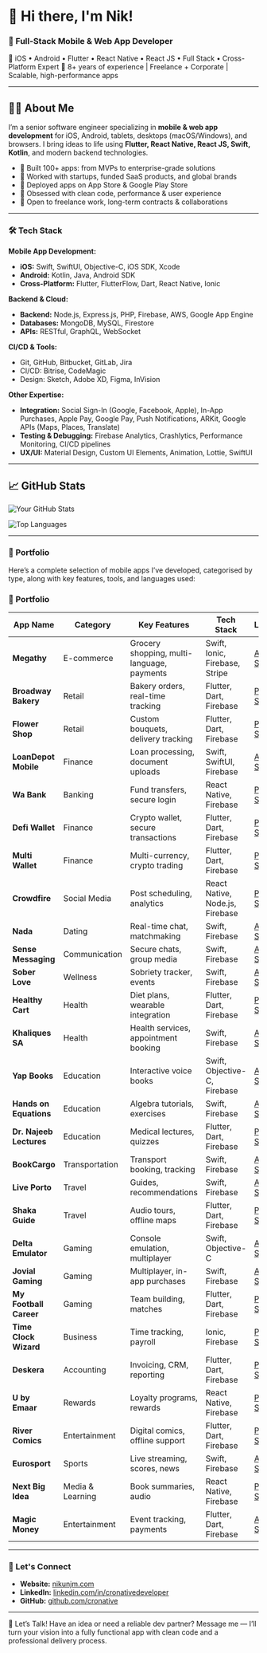 # 👋 Hi there, I'm Nik!

### 🚀  Full-Stack Mobile & Web App Developer 

🚀 iOS • Android • Flutter • React Native • React JS • Full Stack • Cross-Platform Expert
🧠 8+ years of experience | Freelance + Corporate | Scalable, high-performance apps

---

## 👨‍💻 About Me

I’m a senior software engineer specializing in **mobile & web app development** for iOS, Android, tablets, desktops (macOS/Windows), and browsers. I bring ideas to life using **Flutter, React Native, React JS, Swift, Kotlin**, and modern backend technologies.

- 🔧 Built 100+ apps: from MVPs to enterprise-grade solutions  
- 💼 Worked with startups, funded SaaS products, and global brands  
- 📲 Deployed apps on App Store & Google Play Store  
- 🧪 Obsessed with clean code, performance & user experience  
- 🤝 Open to freelance work, long-term contracts & collaborations

---

### 🛠 Tech Stack

**Mobile App Development:**
- **iOS:** Swift, SwiftUI, Objective-C, iOS SDK, Xcode
- **Android:** Kotlin, Java, Android SDK
- **Cross-Platform:** Flutter, FlutterFlow, Dart, React Native, Ionic

**Backend & Cloud:**
- **Backend:** Node.js, Express.js, PHP, Firebase, AWS, Google App Engine
- **Databases:** MongoDB, MySQL, Firestore
- **APIs:** RESTful, GraphQL, WebSocket

**CI/CD & Tools:**
- Git, GitHub, Bitbucket, GitLab, Jira
- CI/CD: Bitrise, CodeMagic
- Design: Sketch, Adobe XD, Figma, InVision

**Other Expertise:**
- **Integration:** Social Sign-In (Google, Facebook, Apple), In-App Purchases, Apple Pay, Google Pay, Push Notifications, ARKit, Google APIs (Maps, Places, Translate)
- **Testing & Debugging:** Firebase Analytics, Crashlytics, Performance Monitoring, CI/CD pipelines
- **UX/UI:** Material Design, Custom UI Elements, Animation, Lottie, SwiftUI

---

## 📈 GitHub Stats

![Your GitHub Stats](https://github-readme-stats.vercel.app/api?username=cronative&show_icons=true&theme=default&count_private=true)

![Top Languages](https://github-readme-stats.vercel.app/api/top-langs/?username=cronative&layout=compact)

---

### 🚀 Portfolio

Here’s a complete selection of mobile apps I’ve developed, categorised by type, along with key features, tools, and languages used:
### 🚀 Portfolio

| App Name | Category | Key Features | Tech Stack | Links |
|----------|----------|---------------|------------|-------|
| **Megathy** | E-commerce | Grocery shopping, multi-language, payments | Swift, Ionic, Firebase, Stripe | [App Store](https://apps.apple.com/gb/app/megathy-%D9%85%D9%82%D8%A7%D8%B6%D9%8A/id1227682497) |
| **Broadway Bakery** | Retail | Bakery orders, real-time tracking | Flutter, Dart, Firebase | [Play Store](https://play.google.com/store/apps/details?id=com.broadwaybakery) |
| **Flower Shop** | Retail | Custom bouquets, delivery tracking | Flutter, Dart, Firebase | [Play Store](https://play.google.com/store/apps/details?id=com.flowershop) |
| **LoanDepot Mobile** | Finance | Loan processing, document uploads | Swift, SwiftUI, Firebase | [App Store](https://apps.apple.com/us/app/loandepot-mobile/id1600224229) |
| **Wa Bank** | Banking | Fund transfers, secure login | React Native, Firebase | [Play Store](https://play.google.com/store/apps/details?id=com.kjbank.asb.pbanking&hl=en_IN&gl=US) |
| **Defi Wallet** | Finance | Crypto wallet, secure transactions | Flutter, Dart, Firebase | [Play Store](https://play.google.com/store/apps/details?id=com.defi.wallet&hl=en_IN&gl=US) |
| **Multi Wallet** | Finance | Multi-currency, crypto trading | Flutter, Dart, Firebase | [Play Store](https://play.google.com/store/apps/details?id=com.crypto.multiwallet&hl=en_IN&gl=US) |
| **Crowdfire** | Social Media | Post scheduling, analytics | React Native, Node.js, Firebase | [Play Store](https://play.google.com/store/apps/details?id=com.justunfollow.android) |
| **Nada** | Dating | Real-time chat, matchmaking | Swift, Firebase | [App Store](https://apps.apple.com/ph/app/nada-exclusive-dating-network/id1632812671) |
| **Sense Messaging** | Communication | Secure chats, group media | Swift, Firebase | [App Store](https://apps.apple.com/us/app/sense-messaging/id1451659785) |
| **Sober Love** | Wellness | Sobriety tracker, events | Swift, Firebase | [App Store](https://apps.apple.com/us/app/sober-love/id1535781215) |
| **Healthy Cart** | Health | Diet plans, wearable integration | Flutter, Dart, Firebase | [Play Store](https://play.google.com/store/apps/details?id=com.healthy_cart_user) |
| **Khaliques SA** | Health | Health services, appointment booking | Swift, Firebase | [App Store](https://apps.apple.com/in/app/khaliques-sa/id1570961415) |
| **Yap Books** | Education | Interactive voice books | Swift, Objective-C, Firebase | [App Store](https://apps.apple.com/us/app/yap-books-voice-books/id1398852055?ls=1) |
| **Hands on Equations** | Education | Algebra tutorials, exercises | Swift, Firebase | [App Store](https://apps.apple.com/us/app/hands-on-equations-1/id505948222) |
| **Dr. Najeeb Lectures** | Education | Medical lectures, quizzes | Flutter, Dart, Firebase | [Play Store](https://play.google.com/store/apps/details?id=com.drnajeeb.drnajeeblecture&hl=en_IN) |
| **BookCargo** | Transportation | Transport booking, tracking | Swift, Firebase | [App Store](https://apps.apple.com/in/app/bookcargo-to-transport-goods/id1532396613) |
| **Live Porto** | Travel | Guides, recommendations | Swift, Firebase | [App Store](https://apps.apple.com/br/app/live-porto-de-galinhas/id965148121) |
| **Shaka Guide** | Travel | Audio tours, offline maps | Flutter, Dart, Firebase | [Play Store](https://play.google.com/store/apps/details?id=com.shaka.guide.maui) |
| **Delta Emulator** | Gaming | Console emulation, multiplayer | Swift, Objective-C | [App Store](https://apps.apple.com/us/app/delta-game-emulator/id1048524688) |
| **Jovial Gaming** | Gaming | Multiplayer, in-app purchases | Swift, Firebase | [App Store](https://apps.apple.com/us/app/jovial-gaming/id1569616617) |
| **My Football Career** | Gaming | Team building, matches | Flutter, Dart, Firebase | [Play Store](https://play.google.com/store/apps/details?id=com.flutterlads.myFootballCareer) |
| **Time Clock Wizard** | Business | Time tracking, payroll | Ionic, Firebase | [Play Store](https://play.google.com/store/apps/details?id=com.TCW) |
| **Deskera** | Accounting | Invoicing, CRM, reporting | Flutter, Dart, Firebase | [Play Store](https://play.google.com/store/apps/details?id=com.deskera.desk) |
| **U by Emaar** | Rewards | Loyalty programs, rewards | React Native, Firebase | [Play Store](https://play.google.com/store/apps/details?id=com.emaartechnologies.ube) |
| **River Comics** | Entertainment | Digital comics, offline support | Flutter, Dart, Firebase | [Play Store](https://play.google.com/store/apps/details?id=com.river.comics.us) |
| **Eurosport** | Sports | Live streaming, scores, news | Swift, Firebase | [App Store](https://apps.apple.com/in/app/eurosport-live-news-scores/id324021126) |
| **Next Big Idea** | Media & Learning | Book summaries, audio | React Native, Firebase | [Play Store](https://play.google.com/store/apps/details?id=com.heleo.nbic) |
| **Magic Money** | Entertainment | Event tracking, payments | Flutter, Dart, Firebase | [App Store](https://apps.apple.com/us/app/magic-money-pay-and-play/id1265088065) |


---

### 💼 Let's Connect
- **Website:** [nikunjm.com](http://nikunjm.com)
- **LinkedIn:** [linkedin.com/in/cronativedeveloper](https://www.linkedin.com/in/cronativedeveloper)
- **GitHub:** [github.com/cronative](https://github.com/cronative)

---
💬 Let’s Talk!
Have an idea or need a reliable dev partner? Message me — I’ll turn your vision into a fully functional app with clean code and a professional delivery process.
